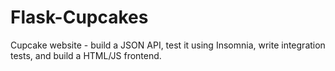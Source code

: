 # Flask-Cupcakes
Cupcake website - build a JSON API, test it using Insomnia, write integration tests, and build a HTML/JS frontend.
